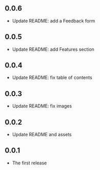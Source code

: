 ## 0.0.6

- Update README: add a Feedback form

## 0.0.5

- Update README: add Features section

## 0.0.4

- Update README: fix table of contents

## 0.0.3

- Update README: fix images

## 0.0.2

- Update README and assets

## 0.0.1

- The first release
